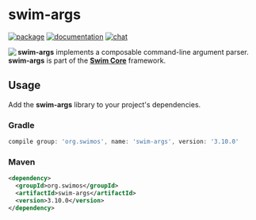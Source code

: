 # swim-args

[![package](https://img.shields.io/maven-central/v/org.swimos/swim-util?label=maven)](https://mvnrepository.com/artifact/org.swimos/swim-args)
[![documentation](https://img.shields.io/badge/doc-JavaDoc-blue.svg)](https://docs.swimos.org/java/latest/swim.args/module-summary.html)
[![chat](https://img.shields.io/badge/chat-Gitter-green.svg)](https://gitter.im/swimos/community)

<a href="https://www.swimos.org"><img src="https://docs.swimos.org/readme/marlin-blue.svg" align="left"></a>

**swim-args** implements a composable command-line argument parser.
**swim-args** is part of the
[**Swim Core**](https://github.com/swimos/swim/tree/master/swim-system-java/swim-core-java) framework.

## Usage

Add the **swim-args** library to your project's dependencies.

### Gradle

```groovy
compile group: 'org.swimos', name: 'swim-args', version: '3.10.0'
```

### Maven

```xml
<dependency>
  <groupId>org.swimos</groupId>
  <artifactId>swim-args</artifactId>
  <version>3.10.0</version>
</dependency>
```
